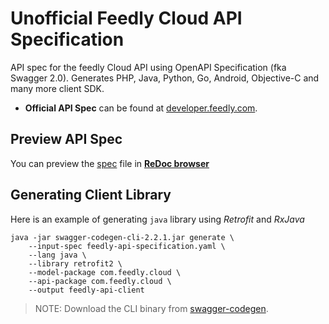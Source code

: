 # Unofficial Feedly Cloud API Specification

API spec for the feedly Cloud API using OpenAPI Specification (fka Swagger 2.0). Generates PHP, Java, Python, Go, Android, Objective-C and many more client SDK.

 * **Official API Spec** can be found at [developer.feedly.com](http://developer.feedly.com/).

## Preview API Spec
You can preview the [spec](https://raw.githubusercontent.com/amardeshbd/feedly-cloud-api-specification/master/feedly-api-specification.yaml) file in **[ReDoc browser](http://rebilly.github.io/ReDoc/?url=https://raw.githubusercontent.com/amardeshbd/feedly-cloud-api-specification/master/feedly-api-specification.yaml)**


## Generating Client Library

Here is an example of generating `java` library using _Retrofit_ and _RxJava_

```
java -jar swagger-codegen-cli-2.2.1.jar generate \
	--input-spec feedly-api-specification.yaml \
	--lang java \
	--library retrofit2 \
	--model-package com.feedly.cloud \
	--api-package com.feedly.cloud \
	--output feedly-api-client
```

> NOTE: Download the CLI binary from [swagger-codegen](https://github.com/swagger-api/swagger-codegen).

